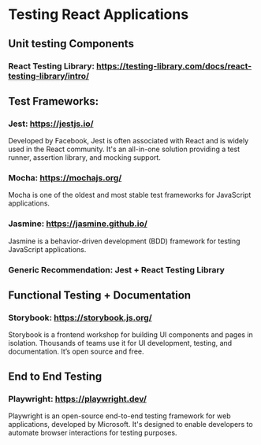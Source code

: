 # Testing React Applications

## Unit testing Components

### React Testing Library: https://testing-library.com/docs/react-testing-library/intro/


## Test Frameworks:

### Jest: https://jestjs.io/

Developed by Facebook, Jest is often associated with React and is widely used in the React community. It's an all-in-one solution providing a test runner, assertion library, and mocking support.

### Mocha: https://mochajs.org/

Mocha is one of the oldest and most stable test frameworks for JavaScript applications.

### Jasmine: https://jasmine.github.io/
Jasmine is a behavior-driven development (BDD) framework for testing JavaScript applications.

### Generic Recommendation: Jest + React Testing Library

## Functional Testing + Documentation

### Storybook: https://storybook.js.org/
Storybook is a frontend workshop for building UI components and pages in isolation. Thousands of teams use it for UI development, testing, and documentation. It’s open source and free.

## End to End Testing

### Playwright: https://playwright.dev/
Playwright is an open-source end-to-end testing framework for web applications, developed by Microsoft. It's designed to enable developers to automate browser interactions for testing purposes.